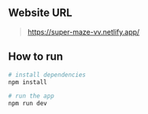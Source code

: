 ## Website URL

> https://super-maze-vv.netlify.app/

## How to run

```bash
# install dependencies
npm install

# run the app
npm run dev
```
